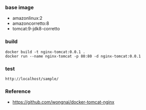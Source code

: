 ### base image
 - amazonlinux:2
 - amazoncorretto:8
 - tomcat:9-jdk8-corretto

### build
```
docker build -t nginx-tomcat:0.0.1 .
docker run --name nginx-tomcat -p 80:80 -d nginx-tomcat:0.0.1
```

### test
```
http://localhost/sample/
```

### Reference
 - https://github.com/wongnai/docker-tomcat-nginx
